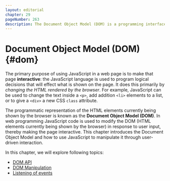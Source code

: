```yaml
---
layout: editorial
chapter: 29
pageNumber: 263
description: The Document Object Model (DOM) is a programming interface that represents the structure of a web document, such as HTML or XML, as a tree of objects. This hierarchical tree allows developers to access and manipulate elements, attributes, and content within the webpage using JavaScript. Each part of the document, including elements like headers, paragraphs, and links, is represented as a node in the DOM tree. 
---
```


# Document Object Model (DOM) {#dom}

The primary purpose of using JavaScript in a web page is to make that page **interactive**: the JavaScript language is used to program logical decisions that will effect what is shown on the page. It does this primarily by _changing the HTML rendered by the browser_. For example, JavaScript can be used to change the text inside a `<p>`, add addition `<li>` elements to a list, or to give a `<div>` a new CSS `class` attribute. 

The programmatic representation of the HTML elements currently being shown by the browser is known as the **Document Object Model (DOM)**. In web programming JavaScript code is used to modify the DOM (HTML elements currently being shown by the browser) in response to user input, thereby making the page interactive. This chapter introduces the Document Object Model and how to use JavaScript to manipulate it through user-driven interaction.

In this chapter, we will explore following topics:

* [DOM API](./dom-api.md)
* [DOM Manipulation](./dom-manipulation.md)
* [Listening of events](./listening-of-events.md)